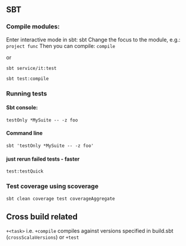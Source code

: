 ## SBT

### Compile modules:
Enter interactive mode in sbt: sbt
Change the focus to the module, e.g.: `project func`
Then you can compile: `compile`

or

`sbt service/it:test`

`sbt test:compile`

### Running tests
#### Sbt console:
`testOnly *MySuite -- -z foo`
#### Command line
`sbt 'testOnly *MySuite -- -z foo'`
#### just rerun failed tests - faster
`test:testQuick`

### Test coverage using scoverage
`sbt clean coverage test coverageAggregate`

## Cross build related
`+<task>`
i.e. `+compile` compiles against versions specified in build.sbt (`crossScalaVersions`)
or `+test`
